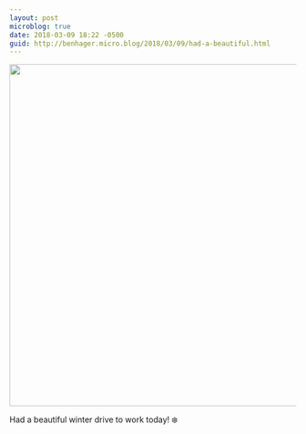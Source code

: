 ```yaml
---
layout: post
microblog: true
date: 2018-03-09 18:22 -0500
guid: http://benhager.micro.blog/2018/03/09/had-a-beautiful.html
---
```


<a href="http://hager.blog/uploads/2018/c8e3733364.jpg"><img src="http://hager.blog/uploads/2018/c8e3733364.jpg" width="600" height="600" style="height: auto;" class="sunlit_image" /></a>

Had a beautiful winter drive to work today! ❄️
